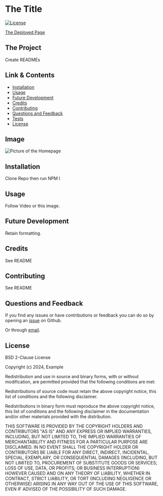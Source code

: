 # The Title
[![License](https://img.shields.io/badge/License-BSD_2--Clause-orange.svg)](https://opensource.org/licenses/BSD-2-Clause)

[The Deployed Page](https://Example.github.io/Another/)

## The Project

Create READMEs

## Link & Contents

- [Installation](#installation)
- [Usage](#usage)
- [Future Development](#future-development)
- [Credits](#credits)
- [Contributing](#contributing)
- [Questions and Feedback](#questions-and-feedback)
- [Tests](#tests)
- [License](#license)

## Image

![Picture of the Homepage](./assets/images/homepage-deployment-screenshot.png)

## Installation

Clone Repo then run NPM I

## Usage

Follow Video or this image.

## Future Development

Retain formatting.

## Credits

See README

## Contributing

See README

## Questions and Feedback

If you find any issues or have contributions or feedback you can do so by opening an [issue](https://github.com/Example/Another/issues) on Github.

Or through [email](example@example.com).

## License

BSD 2-Clause License

Copyright (c) 2024, Example

Redistribution and use in source and binary forms, with or without modification, are permitted provided that the following conditions are met:

Redistributions of source code must retain the above copyright notice, this list of conditions and the following disclaimer.

Redistributions in binary form must reproduce the above copyright notice, this list of conditions and the following disclaimer in the documentation and/or other materials provided with the distribution.

THIS SOFTWARE IS PROVIDED BY THE COPYRIGHT HOLDERS AND CONTRIBUTORS "AS IS" AND ANY EXPRESS OR IMPLIED WARRANTIES, INCLUDING, BUT NOT LIMITED TO, THE IMPLIED WARRANTIES OF MERCHANTABILITY AND FITNESS FOR A PARTICULAR PURPOSE ARE DISCLAIMED. IN NO EVENT SHALL THE COPYRIGHT HOLDER OR CONTRIBUTORS BE LIABLE FOR ANY DIRECT, INDIRECT, INCIDENTAL, SPECIAL, EXEMPLARY, OR CONSEQUENTIAL DAMAGES (INCLUDING, BUT NOT LIMITED TO, PROCUREMENT OF SUBSTITUTE GOODS OR SERVICES; LOSS OF USE, DATA, OR PROFITS; OR BUSINESS INTERRUPTION) HOWEVER CAUSED AND ON ANY THEORY OF LIABILITY, WHETHER IN CONTRACT, STRICT LIABILITY, OR TORT (INCLUDING NEGLIGENCE OR OTHERWISE) ARISING IN ANY WAY OUT OF THE USE OF THIS SOFTWARE, EVEN IF ADVISED OF THE POSSIBILITY OF SUCH DAMAGE.